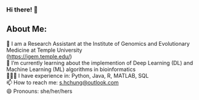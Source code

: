 ### Hi there! 👋

## About Me:
🔭 I am a Research Assistant at the Institute of Genomics and Evolutionary Medicine at Temple University<br>
  (https://igem.temple.edu/) <br>
🌱 I’m currently learning about the implemention of Deep Learning (DL) and Machine Learning (ML) algorithms in bioinformatics <br>
👩🏼‍💻 I have experience in: Python, Java, R, MATLAB, SQL <br>
📫 How to reach me: s.hchung@outlook.com <br>
😄 Pronouns: she/her/hers

<!--
**Sarah-Chung/Sarah-Chung** is a ✨ _special_ ✨ repository because its `README.md` (this file) appears on your GitHub profile.

Here are some ideas to get you started:

🔭 I’m currently working as a Research Assistant in the Institute of Genomics and Evolutionary Medicine at Temple University, Philadelphia
🌱 I’m currently learning R
💬 Ask me about evolutionary biology and bioinformatics
📫 How to reach me: s.hchung@outlook.com
😄 Pronouns: she/her/hers
-->
